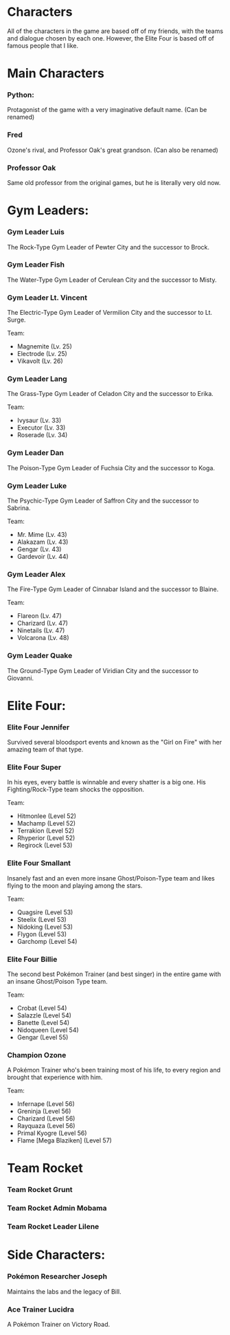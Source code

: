 # Characters

All of the characters in the game are based off of my friends, with the teams and dialogue chosen by each one. However, the Elite Four is based off of famous people that I like.



# Main Characters

### Python:

Protagonist of the game with a very imaginative default name. (Can be renamed)


### Fred
Ozone's rival, and Professor Oak's great grandson. (Can also be renamed)


### Professor Oak
Same old professor from the original games, but he is literally very old now.




# Gym Leaders:

### Gym Leader Luis
The Rock-Type Gym Leader of Pewter City and the successor to Brock.


### Gym Leader Fish
The Water-Type Gym Leader of Cerulean City and the successor to Misty.


### Gym Leader Lt. Vincent
The Electric-Type Gym Leader of Vermilion City and the successor to Lt. Surge.

Team:
- Magnemite (Lv. 25)
- Electrode (Lv. 25)
- Vikavolt (Lv. 26)


### Gym Leader Lang
The Grass-Type Gym Leader of Celadon City and the successor to Erika.

Team:
- Ivysaur (Lv. 33)
- Executor (Lv. 33)
- Roserade (Lv. 34)


### Gym Leader Dan
The Poison-Type Gym Leader of Fuchsia City and the successor to Koga.


### Gym Leader Luke
The Psychic-Type Gym Leader of Saffron City and the successor to Sabrina.

Team:
- Mr. Mime (Lv. 43)
- Alakazam (Lv. 43)
- Gengar (Lv. 43)
- Gardevoir (Lv. 44)


### Gym Leader Alex
The Fire-Type Gym Leader of Cinnabar Island and the successor to Blaine.

Team:
- Flareon (Lv. 47)
- Charizard (Lv. 47)
- Ninetails (Lv. 47)
- Volcarona (Lv. 48)


### Gym Leader Quake
The Ground-Type Gym Leader of Viridian City and the successor to Giovanni.




# Elite Four:

### Elite Four Jennifer
Survived several bloodsport events and known as the "Girl on Fire" with her amazing team of that type.


### Elite Four Super
In his eyes, every battle is winnable and every shatter is a big one. His Fighting/Rock-Type team shocks the opposition.

Team:
- Hitmonlee (Level 52)
- Machamp (Level 52)
- Terrakion (Level 52)
- Rhyperior (Level 52)
- Regirock (Level 53)


### Elite Four Smallant
Insanely fast and an even more insane Ghost/Poison-Type team and likes flying to the moon and playing among the stars.

Team:
- Quagsire (Level 53)
- Steelix (Level 53)
- Nidoking (Level 53)
- Flygon (Level 53)
- Garchomp (Level 54)


### Elite Four Billie
The second best Pokémon Trainer (and best singer) in the entire game with an insane Ghost/Poison Type team.

Team:
- Crobat (Level 54)
- Salazzle (Level 54)
- Banette (Level 54)
- Nidoqueen (Level 54)
- Gengar (Level 55)


### Champion Ozone
A Pokémon Trainer who's been training most of his life, to every region and brought that experience with him.

Team:
- Infernape (Level 56)
- Greninja (Level 56)
- Charizard (Level 56)
- Rayquaza (Level 56)
- Primal Kyogre (Level 56)
- Flame [Mega Blaziken] (Level 57)




# Team Rocket

### Team Rocket Grunt


### Team Rocket Admin Mobama


### Team Rocket Leader Lilene




# Side Characters:

### Pokémon Researcher Joseph
Maintains the labs and the legacy of Bill.


### Ace Trainer Lucidra
A Pokémon Trainer on Victory Road.
